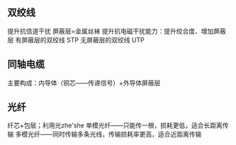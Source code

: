 


## 双绞线
提升抗信道干扰
屏蔽层=金属丝袜
提升抗电磁干扰能力：提升绞合度、增加屏蔽层
有屏蔽层的双绞线 STP
无屏蔽层的双绞线 UTP
## 同轴电缆
主要构成：内导体（铜芯——传递信号）+外导体屏蔽层
## 光纤
纤芯+包层；利用光zhe'she
单模光纤——只能传一根，损耗更低，适合长距离传输
多模光纤——同时传输多条光线，传输损耗率更高，适合近距离传输
<!--stackedit_data:
eyJoaXN0b3J5IjpbODQ0NTU3NDM2LDIwNDAyOTc2MjJdfQ==
-->